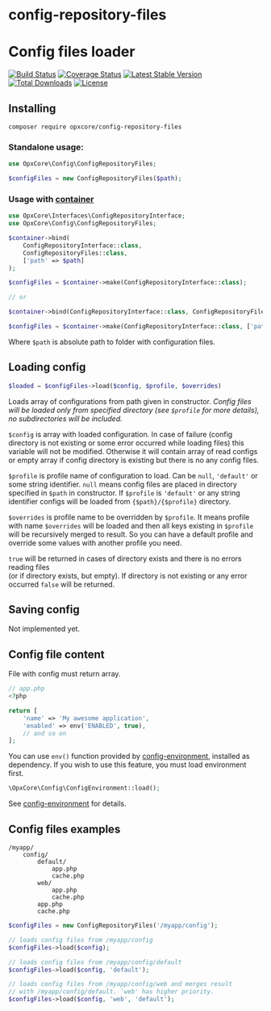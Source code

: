 # config-repository-files

# Config files loader
[![Build Status](https://travis-ci.com/opxcore/config-repository-files.svg?branch=main)](https://travis-ci.com/opxcore/config-repository-files)
[![Coverage Status](https://coveralls.io/repos/github/opxcore/config-repository-files/badge.svg)](https://coveralls.io/github/opxcore/config-repository-files)
[![Latest Stable Version](https://poser.pugx.org/opxcore/config-repository-files/v/stable)](https://packagist.org/packages/opxcore/config-repository-files)
[![Total Downloads](https://poser.pugx.org/opxcore/config-repository-files/downloads)](https://packagist.org/packages/opxcore/config-repository-files)
[![License](https://poser.pugx.org/opxcore/config-repository-files/license)](https://packagist.org/packages/opxcore/config-repository-files)
## Installing
```
composer require opxcore/config-repository-files
```

### Standalone usage:
```php
use OpxCore\Config\ConfigRepositoryFiles;

$configFiles = new ConfigRepositoryFiles($path);
```
### Usage with [container](https://github.com/opxcore/container)
```php
use OpxCore\Interfaces\ConfigRepositoryInterface;
use OpxCore\Config\ConfigRepositoryFiles;

$container->bind(
    ConfigRepositoryInterface::class, 
    ConfigRepositoryFiles::class, 
    ['path' => $path]
);

$configFiles = $container->make(ConfigRepositoryInterface::class);

// or

$container->bind(ConfigRepositoryInterface::class, ConfigRepositoryFiles::class);

$configFiles = $container->make(ConfigRepositoryInterface::class, ['path' => $path]);
```
Where `$path` is absolute path to folder with configuration files.

## Loading config
```php
$loaded = $configFiles->load($config, $profile, $overrides)
```
Loads array of configurations from path given in constructor. _Config files will
be loaded only from specified directory (see `$profile` for more details), no
subdirectories will be included._

`$config` is array with loaded configuration. In case of failure (config directory
is not existing or some error occurred while loading files) this variable will
not be modified. Otherwise it will contain array of read configs or empty array
if config directory is existing but there is no any config files.

`$profile` is profile name of configuration to load. Can be `null`, `'default'`
or some string identifier. `null` means config files are placed in directory
specified in `$path` in constructor. If `$profile` is `'default'` or any string
identifier configs will be loaded from `{$path}/{$profile}` directory.

`$overrides` is profile name to be overridden by `$profile`. It means profile
with name `$overrides` will be loaded and then all keys existing in `$profile`
will be recursively merged to result. So you can have a default profile and
override some values with another profile you need.

`true` will be returned in cases of directory exists and there is no errors reading files  
(or if directory exists, but empty). If directory is not existing or any error occurred
`false` will be returned.

## Saving config
Not implemented yet.

## Config file content
File with config must return array.
```php
// app.php
<?php

return [
    'name' => 'My awesome application',
    'enabled' => env('ENABLED', true),
    // and so on
];
```
You can use `env()` function provided by
[config-environment](https://github.com/opxcore/config-environment), installed as
dependency. If you wish to use this feature, you must load environment first.
```php
\OpxCore\Config\ConfigEnvironment::load();
``` 
See [config-environment](https://github.com/opxcore/config-environment) for details.
## Config files examples
```
/myapp/
    config/
        default/
            app.php
            cache.php 
        web/
            app.php
            cache.php 
        app.php
        cache.php 
```
```php
$configFiles = new ConfigRepositoryFiles('/myapp/config');

// loads config files from /myapp/config
$configFiles->load($config);

// loads config files from /myapp/config/default
$configFiles->load($config, 'default');

// loads config files from /myapp/config/web and merges result
// with /myapp/config/default. 'web' has higher priority.
$configFiles->load($config, 'web', 'default');
```